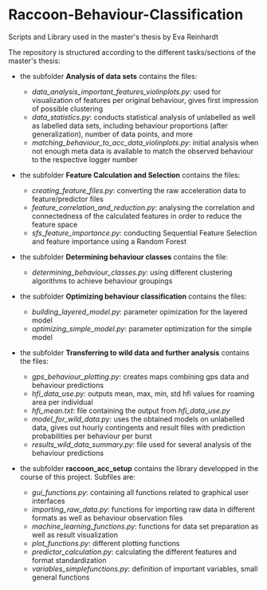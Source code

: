 # Raccoon-Behaviour-Classification
Scripts and Library used in the master's thesis by Eva Reinhardt

The repository is structured according to the different tasks/sections of the master's thesis: 
* the subfolder **Analysis of data sets** contains the files: 
  + *data_analysis_important_features_violinplots.py*: used for visualization of features per original behaviour, gives first impression of possible clustering
  + *data_statistics.py*: conducts statistical analysis of unlabelled as well as labelled data sets, including behaviour proportions (after generalization), number of data points, and more
  + *matching_behaviour_to_acc_data_violinplots.py*: initial analysis when not enough meta data is available to match the observed behaviour to the respective logger number
 
* the subfolder **Feature Calculation and Selection** contains the files:
  + *creating_feature_files.py*: converting the raw acceleration data to feature/predictor files
  + *feature_correlation_and_reduction.py*: analysing the correlation and connectedness of the calculated features in order to reduce the feature space
  + *sfs_feature_importance.py*: conducting Sequential Feature Selection and feature importance using a Random Forest
 
* the subfolder **Determining behaviour classes** contains the file:
  + *determining_behaviour_classes.py*: using different clustering algorithms to achieve behaviour groupings
 
* the subfolder **Optimizing behaviour classification** contains the files:
  + *building_layered_model.py*: parameter opimization for the layered model
  + *optimizing_simple_model.py*: parameter optimization for the simple model
 
* the subfolder **Transferring to wild data and further analysis** contains the files:
  + *gps_behaviour_plotting.py*: creates maps combining gps data and behaviour predictions
  + *hfi_data_use.py*: outputs mean, max, min, std hfi values for roaming area per individual
  + *hfi_mean.txt*: file containing the output from *hfi_data_use.py*
  + *model_for_wild_data.py*: uses the obtained models on unlabelled data, gives out hourly contingents and result files with prediction probabilities per behaviour per burst
  + *results_wild_data_summary.py*: file used for several analysis of the behaviour predictions
 

* the subfolder **raccoon_acc_setup** contains the library developped in the course of this project. Subfiles are:
  + *gui_functions.py*: containing all functions related to graphical user interfaces
  + *importing_raw_data.py*: functions for importing raw data in different formats as well as behaviour observation files
  + *machine_learning_functions.py*: functions for data set preparation as well as result visualization
  + *plot_functions.py*: different plotting functions
  + *predictor_calculation.py*: calculating the different features and format standardization
  + *variables_simplefunctions.py*: definition of important variables, small general functions

